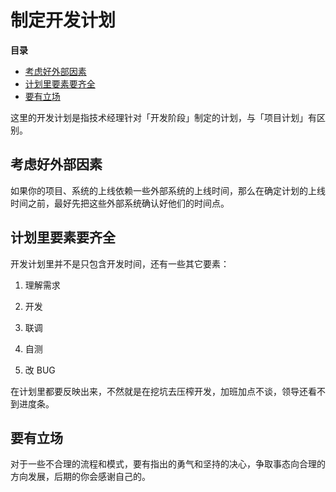 # 制定开发计划

**目录**

<!-- vim-markdown-toc GFM -->

* [考虑好外部因素](#考虑好外部因素)
* [计划里要素要齐全](#计划里要素要齐全)
* [要有立场](#要有立场)

<!-- vim-markdown-toc -->

这里的开发计划是指技术经理针对「开发阶段」制定的计划，与「项目计划」有区别。

## 考虑好外部因素

如果你的项目、系统的上线依赖一些外部系统的上线时间，那么在确定计划的上线时间之前，最好先把这些外部系统确认好他们的时间点。

## 计划里要素要齐全

开发计划里并不是只包含开发时间，还有一些其它要素：

1. 理解需求

2. 开发

3. 联调

4. 自测

5. 改 BUG

在计划里都要反映出来，不然就是在挖坑去压榨开发，加班加点不谈，领导还看不到进度条。

## 要有立场

对于一些不合理的流程和模式，要有指出的勇气和坚持的决心，争取事态向合理的方向发展，后期的你会感谢自己的。
